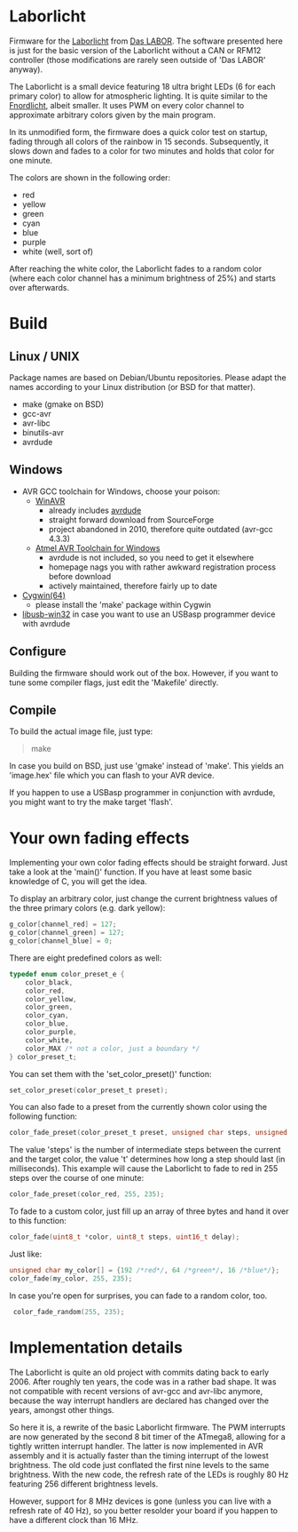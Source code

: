 Laborlicht
==========

Firmware for the [Laborlicht](https://www.das-labor.org/wiki/Labor_Licht) from
[Das LABOR](https://das-labor.org). The software presented here is just for the
basic version of the Laborlicht without a CAN or RFM12 controller (those
modifications are rarely seen outside of 'Das LABOR' anyway).

The Laborlicht is a small device featuring 18 ultra bright LEDs (6 for each
primary color) to allow for atmospheric lighting. It is quite similar to the
[Fnordlicht](http://www.lochraster.org/fnordlicht/), albeit smaller. It uses PWM
on every color channel to approximate arbitrary colors given by the main
program.

In its unmodified form, the firmware does a quick color test on startup, fading
through all colors of the rainbow in 15 seconds. Subsequently, it slows down
and fades to a color for two minutes and holds that color for one minute.

The colors are shown in the following order:

* red
* yellow
* green
* cyan
* blue
* purple
* white (well, sort of)

After reaching the white color, the Laborlicht fades to a random color (where
each color channel has a minimum brightness of 25%) and starts over afterwards.


Build
=====

Linux / UNIX
------------

Package names are based on Debian/Ubuntu repositories. Please adapt the names
according to your Linux distribution (or BSD for that matter).

* make (gmake on BSD)
* gcc-avr
* avr-libc
* binutils-avr
* avrdude

Windows
-------
* AVR GCC toolchain for Windows, choose your poison:
  * [WinAVR](http://winavr.sourceforge.net)
    * already includes [avrdude](http://www.nongnu.org/avrdude/)
    * straight forward download from SourceForge
    * project abandoned in 2010, therefore quite outdated (avr-gcc 4.3.3)
  * [Atmel AVR Toolchain for Windows](http://www.atmel.com/tools/atmelavrtoolchainforwindows.aspx)
    * avrdude is not included, so you need to get it elsewhere
    * homepage nags you with rather awkward registration process before download
    * actively maintained, therefore fairly up to date
* [Cygwin(64)](http://www.cygwin.com/)
  * please install the 'make' package within Cygwin
* [libusb-win32](http://sourceforge.net/apps/trac/libusb-win32/wiki) in case you
  want to use an USBasp programmer device with avrdude

Configure
---------

Building the firmware should work out of the box. However, if you want to tune
some compiler flags, just edit the 'Makefile' directly.

Compile
-------

To build the actual image file, just type:
 > make 

In case you build on BSD, just use 'gmake' instead of 'make'. This yields an
'image.hex' file which you can flash to your AVR device.

If you happen to use a USBasp programmer in conjunction with avrdude, you might
want to try the make target 'flash'.

Your own fading effects
=======================

Implementing your own color fading effects should be straight forward. Just take
a look at the 'main()' function. If you have at least some basic knowledge of C,
you will get the idea.

To display an arbitrary color, just change the current brightness values of the
three primary colors (e.g. dark yellow):

```C
g_color[channel_red] = 127;
g_color[channel_green] = 127;
g_color[channel_blue] = 0;
```

There are eight predefined colors as well:
```C
typedef enum color_preset_e {
    color_black,
    color_red,
    color_yellow,
    color_green,
    color_cyan,
    color_blue,
    color_purple,
    color_white,
    color_MAX /* not a color, just a boundary */
} color_preset_t;
```

You can set them with the 'set_color_preset()' function:
```C
set_color_preset(color_preset_t preset);
```

You can also fade to a preset from the currently shown color using the following
function:
```C
color_fade_preset(color_preset_t preset, unsigned char steps, unsigned int t);
```
The value 'steps' is the number of intermediate steps between the current and
the target color, the value 't' determines how long a step should last (in
milliseconds). This example will cause the Laborlicht to fade to red in 255
steps over the course of one minute:
```C
color_fade_preset(color_red, 255, 235);
```

To fade to a custom color, just fill up an array of three bytes and hand it over
to this function:
```C
color_fade(uint8_t *color, uint8_t steps, uint16_t delay);
```
Just like:
```C
unsigned char my_color[] = {192 /*red*/, 64 /*green*/, 16 /*blue*/};
color_fade(my_color, 255, 235);
```

In case you're open for surprises, you can fade to a random color, too.
```C
 color_fade_random(255, 235);
```

Implementation details
======================

The Laborlicht is quite an old project with commits dating back to early 2006.
After roughly ten years, the code was in a rather bad shape. It was not
compatible with recent versions of avr-gcc and avr-libc anymore, because the way
interrupt handlers are declared has changed over the years, amongst other
things.

So here it is, a rewrite of the basic Laborlicht firmware. The PWM interrupts
are now generated by the second 8 bit timer of the ATmega8, allowing for a
tightly written interrupt handler. The latter is now implemented in AVR assembly
and it is actually faster than the timing interrupt of the lowest brightness.
The old code just conflated the first nine levels to the same brightness. With
the new code, the refresh rate of the LEDs is roughly 80 Hz featuring 256
different brightness levels.

However, support for 8 MHz devices is gone (unless you can live with a refresh
rate of 40 Hz), so you better resolder your board if you happen to have a
different clock than 16 MHz.
